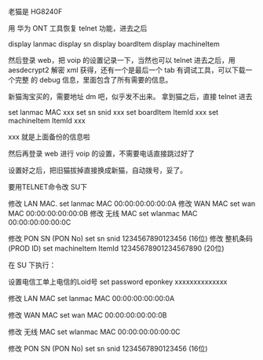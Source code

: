老猫是 HG8240F 
  
用 华为 ONT 工具恢复 telnet 功能，进去之后 
  
display lanmac 
display sn 
display boardItem 
display machineItem 
  
然后登录 web，把 voip 的设置记录一下，当然也可以 telnet 进去之后，用  
aesdecrypt2 解密 xml 获得，还有一个是最后一个 tab 有调试工具，可以下载一个完整 
的 debug 信息，里面包含了所有需要的信息。 
  
新猫淘宝买的，需要地址 dm 吧，似乎发不出来。 
拿到猫之后，直接 telnet 进去 
  
set lanmac MAC xxx 
set sn snid xxx 
set boardItem ItemId xxx 
set machineItem ItemId xxx 
  
xxx 就是上面备份的信息啦 
  
然后再登录 web 进行 voip 的设置，不需要电话直接跳过好了 
  
设置好之后，把旧猫拔掉直接换成新猫，自动拨号，妥了。 


要用TELNET命令改
SU下

修改 LAN MAC. 
set lanmac MAC 00:00:00:00:00:0A
修改 WAN MAC
set wan MAC 00:00:00:00:00:0B
修改 无线 MAC
set wlanmac MAC 00:00:00:00:00:0C

修改 PON SN (PON No)
set sn snid 1234567890123456 (16位)
修改 整机条码 (PROD ID)
set machineItem ItemId 12345678901234567890 (20位)


在 SU 下执行：

设置电信工单上电信的Loid号
set password eponkey xxxxxxxxxxxxxx

修改 LAN MAC
set lanmac MAC 00:00:00:00:00:0A

修改 WAN MAC
set wan MAC 00:00:00:00:00:0B

修改 无线 MAC
set wlanmac MAC 00:00:00:00:00:0C

修改 PON SN (PON No)
set sn snid 1234567890123456 (16位)
